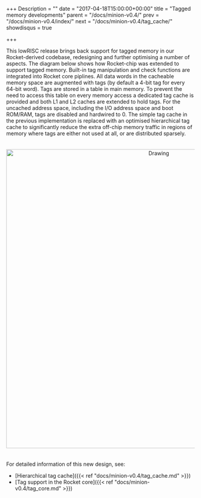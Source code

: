+++
Description = ""
date = "2017-04-18T15:00:00+00:00"
title = "Tagged memory developments"
parent = "/docs/minion-v0.4/"
prev = "/docs/minion-v0.4/index/"
next = "/docs/minion-v0.4/tag_cache/"
showdisqus = true

+++

This lowRISC release brings back support for tagged memory in our
Rocket-derived codebase, redesigning and further optimising a number of
aspects. The diagram below shows how Rocket-chip was extended to support
tagged memory. Built-in tag manipulation and check functions are integrated
into Rocket core piplines.  All data words in the cacheable memory space are
augmented with tags (by default a 4-bit tag for every 64-bit word).
Tags are stored in a table in main memory. To prevent the need to access this table
on every memory access a dedicated tag cache is provided and both L1 and L2 caches
are extended to hold tags. For the uncached address space, including the I/O address
space and boot ROM/RAM, tags are disabled and hardwired to 0. The simple tag
cache in the previous implementation is replaced with an optimised
hierarchical tag cache to significantly reduce the extra off-chip memory
traffic in regions of memory where tags are either not used at all, or are distributed
sparsely.

<p style="text-align:center;"><img src="../figures/lowRISC_tag.png" alt="Drawing" style="width: 800px; padding: 20px 0px;"/></p>

For detailed information of this new design, see:

* [Hierarchical tag cache]({{< ref "docs/minion-v0.4/tag_cache.md" >}})
* [Tag support in the Rocket core]({{< ref "docs/minion-v0.4/tag_core.md" >}})

